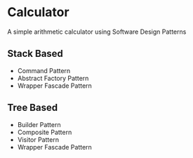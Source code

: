 # Calculator

A simple arithmetic calculator using Software Design Patterns

## Stack Based
- Command Pattern
- Abstract Factory Pattern
- Wrapper Fascade Pattern

## Tree Based
- Builder Pattern
- Composite Pattern
- Visitor Pattern
- Wrapper Fascade Pattern
